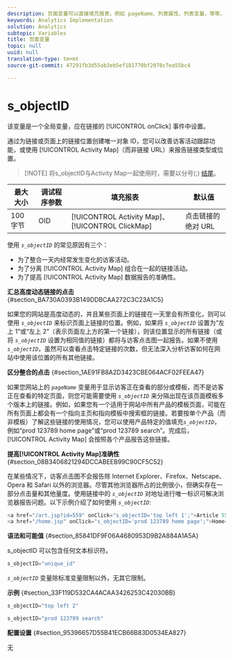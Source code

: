 ```yaml
---
description: 页面变量可以直接填充报表，例如 pageName、列表属性、列表变量，等等。
keywords: Analytics Implementation
solution: Analytics
subtopic: Variables
title: 页面变量
topic: null
uuid: null
translation-type: tm+mt
source-git-commit: 47291fb3d55ab3eb5ef181770bf2078c7ea55bc4

---
```



# s_objectID

该变量是一个全局变量，应在链接的 [!UICONTROL onClick] 事件中设置。


<!-- 

s_objectID.xml

 -->

通过为链接或页面上的链接位置创建唯一对象 ID，您可以改善访客活动跟踪功能，或使用 [!UICONTROL Activity Map]（而非链接 URL）来报告链接类型或位置。

> [!NOTE] 将s_objectID与Activity Map一起使用时，需要以分号(;) [结尾](https://marketing.adobe.com/resources/help/en_US/analytics/activitymap/activitymap-link-tracking-use-case.html)。

| 最大大小 | 调试程序参数 | 填充报表 | 默认值 |
|---|---|---|---|
| 100 字节 | OID | [!UICONTROL Activity Map]、[!UICONTROL ClickMap] | 点击链接的绝对 URL |

使用 *`s_objectID`* 的常见原因有三个：

* 为了整合一天内经常发生变化的访客活动。
* 为了分离 [!UICONTROL Activity Map] 组合在一起的链接活动。
* 为了提高 [!UICONTROL Activity Map] 数据报告的准确性。

**汇总高度动态链接的点击** {#section_BA730A0393B149DDBCAA272C3C23A1C5}

如果您的网站是高度动态的，并且某些页面上的链接在一天里会有所变化，则可以使用 *`s_objectID`* 来标识页面上链接的位置。例如，如果将 *`s_objectID`* 设置为“左上 1”或“左上 2”（表示页面左上方的第一个链接），则该位置显示的所有链接（或将 *`s_objectID`* 设置为相同值的链接）都将与访客点击图一起报告。如果不使用 *`s_objectID`*，虽然可以查看点击特定链接的次数，但无法深入分析访客如何在网站中使用该位置的所有其他链接。

**区分整合的点击** {#section_1AE91FB8A2D3423CBE064ACF02FEEA47}

如果您网站上的 *`pageName`* 变量用于显示访客正在查看的部分或模板，而不是访客正在查看的特定页面，则您可能需要使用 *`s_objectID`* 来分隔出现在该页面模板多个版本上的链接。例如，如果您有一个适用于网站中所有产品的模板页面，可能在所有页面上都会有一个指向主页和指向模板中搜索框的链接。若要按单个产品（而非模板）了解这些链接的使用情况，您可以使用产品特定的值填充&#x200B;*`s_objectID`*，例如“prod 123789 home page”或“prod 123789 search”。完成后，[!UICONTROL Activity Map] 会按照各个产品报告这些链接。

**提高[!UICONTROL Activity Map]准确性** {#section_08B3406821294DCCABEEB99C90CF5C52}

在某些情况下，访客点击图不会报告除 Internet Explorer、Firefox、Netscape、Opera 和 Safari 以外的浏览器。尽管其他浏览器所占的比例很小，但确实存在一部分点击量和其他量度。使用链接中的 *`s_objectID`* 对地址进行唯一标识可解决浏览器报告问题。以下示例介绍了如何使用 *`s_objectID`*:

```js
<a href="/art.jsp?id=559" onClick="s_objectID='top left 1';">Article 559</a> 
<a href="/home.jsp" onClick="s_objectID='prod 123789 home page';">Home</a> 
```

**语法和可能值** {#section_85841DF9F06A4680953D9B2A884A1A5A}

s_objectID 可以包含任何文本标识符。

```js
s_objectID="unique_id" 
```

*`s_objectID`* 变量除标准变量限制以外，无其它限制。

**示例** {#section_33F119D532CA4ACAA3426253C42030BB}

```js
s_objectID="top left 2" 
```

```js
s_objectID="prod 123789 search"
```

**配置设置** {#section_95396657D55B41ECB66B83D0534EA827}

无
